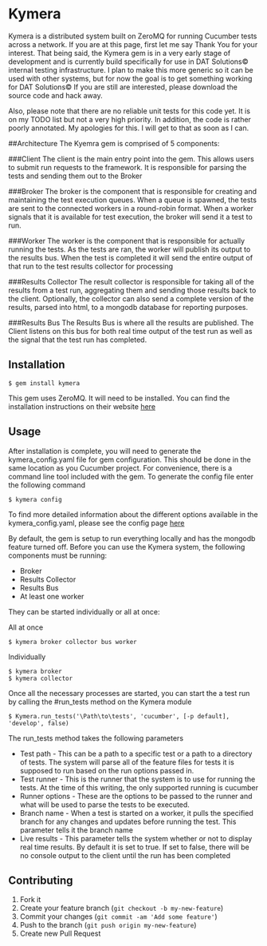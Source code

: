 # Kymera

Kymera is a distributed system built on ZeroMQ for running Cucumber tests across a network.
If you are at this page, first let me say Thank You for your interest.  That being said, the Kymera gem
is in a very early stage of development and is currently build specifically for use in DAT Solutions© internal testing infrastructure.
I plan to make this more generic so it can be used with other systems, but for now the goal is to get something working for DAT Solutions©
If you are still are interested, please download the source code and hack away.

Also, please note that there are no reliable unit tests for this code yet.  It is on my TODO list but not a very high priority. In addition, the code is rather
poorly annotated. My apologies for this. I will get to that as soon as I can.



##Architecture
The Kyemra gem is comprised of 5 components:

###Client
The client is the main entry point into the gem. This allows users to submit run requests to the framework. It is responsible for parsing the tests
and sending them out to the Broker

###Broker
The broker is the component that is responsible for creating and maintaining the test execution queues. When a queue is spawned, the tests are sent to the
 connected workers in a round-robin format. When a worker signals that it is available for test execution, the broker will send it a test to run.

###Worker
The worker is the component that is responsible for actually running the tests. As the tests are ran, the worker will publish its output to the results bus. When
the test is completed it will send the entire output of that run to the test results collector for processing

###Results Collector
The result collector is responsible for taking all of the results from a test run, aggregating them and sending those results back to the client.
Optionally, the collector can also send a complete version of the results, parsed into html, to a mongodb database for reporting purposes.

###Results Bus
The Results Bus is where all the results are published. The Client listens on this bus for both real time output of the test run as well as the signal
that the test run has completed.

## Installation

    $ gem install kymera

This gem uses ZeroMQ. It will need to be installed. You can find the installation instructions on their website [here](http://zeromq.org/intro:get-the-software)

## Usage

After installation is complete, you will need to generate the kymera_config.yaml file for gem configuration. This should be done in the same location
as you Cucumber project. For convenience, there is a command line tool included with the gem. To generate the config file enter the following command

    $ kymera config

To find more detailed information about the different options available in the kymera_config.yaml, please see the config page [here](config.md)

By default, the gem is setup to run everything locally and has the mongodb feature turned off.  Before you can use the Kymera system, the following components
must be running:
* Broker
* Results Collector
* Results Bus
* At least one worker

They can be started individually or all at once:

All at once

    $ kymera broker collector bus worker

Individually

    $ kymera broker
    $ kymera collector


Once all the necessary processes are started, you can start the a test run by calling the #run_tests method on the Kymera module

    $ Kymera.run_tests('\Path\to\tests', 'cucumber', [-p default], 'develop', false)


The run_tests method takes the following parameters
* Test path -
     This can be a path to a specific test or a path to a directory of tests. The system will parse all of the feature files for
     tests it is supposed to run based on the run options passed in.
* Test runner -
     This is the runner that the system is to use for running the tests. At the time of this writing, the only supported running is cucumber
* Runner options -
     These are the options to be passed to the runner and what will be used to parse the tests to be executed.
* Branch name -
     When a test is started on a worker, it pulls the specified branch for any changes and updates before running the test. This parameter tells it the branch
     name
* Live results -
     This parameter tells the system whether or not to display real time results. By default it is set to true. If set to false, there will be no console output
     to the client until the run has been completed

## Contributing

1. Fork it
2. Create your feature branch (`git checkout -b my-new-feature`)
3. Commit your changes (`git commit -am 'Add some feature'`)
4. Push to the branch (`git push origin my-new-feature`)
5. Create new Pull Request
